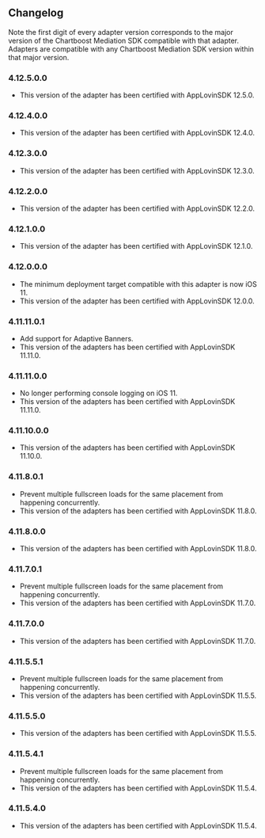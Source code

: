 ## Changelog

Note the first digit of every adapter version corresponds to the major version of the Chartboost Mediation SDK compatible with that adapter. 
Adapters are compatible with any Chartboost Mediation SDK version within that major version.

### 4.12.5.0.0
- This version of the adapter has been certified with AppLovinSDK 12.5.0.

### 4.12.4.0.0
- This version of the adapter has been certified with AppLovinSDK 12.4.0.

### 4.12.3.0.0
- This version of the adapter has been certified with AppLovinSDK 12.3.0.

### 4.12.2.0.0
- This version of the adapter has been certified with AppLovinSDK 12.2.0.

### 4.12.1.0.0
- This version of the adapter has been certified with AppLovinSDK 12.1.0.

### 4.12.0.0.0
- The minimum deployment target compatible with this adapter is now iOS 11.
- This version of the adapter has been certified with AppLovinSDK 12.0.0.

### 4.11.11.0.1
- Add support for Adaptive Banners.
- This version of the adapters has been certified with AppLovinSDK 11.11.0.

### 4.11.11.0.0
- No longer performing console logging on iOS 11.
- This version of the adapters has been certified with AppLovinSDK 11.11.0.

### 4.11.10.0.0
- This version of the adapters has been certified with AppLovinSDK 11.10.0.

### 4.11.8.0.1
- Prevent multiple fullscreen loads for the same placement from happening concurrently.
- This version of the adapters has been certified with AppLovinSDK 11.8.0.

### 4.11.8.0.0
- This version of the adapters has been certified with AppLovinSDK 11.8.0.

### 4.11.7.0.1
- Prevent multiple fullscreen loads for the same placement from happening concurrently.
- This version of the adapters has been certified with AppLovinSDK 11.7.0.

### 4.11.7.0.0
- This version of the adapters has been certified with AppLovinSDK 11.7.0.

### 4.11.5.5.1
- Prevent multiple fullscreen loads for the same placement from happening concurrently.
- This version of the adapters has been certified with AppLovinSDK 11.5.5.

### 4.11.5.5.0
- This version of the adapters has been certified with AppLovinSDK 11.5.5.

### 4.11.5.4.1
- Prevent multiple fullscreen loads for the same placement from happening concurrently.
- This version of the adapters has been certified with AppLovinSDK 11.5.4.

### 4.11.5.4.0
- This version of the adapters has been certified with AppLovinSDK 11.5.4.
